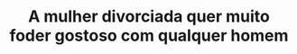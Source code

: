 ---
layout: post
title: A mulher divorciada quer muito foder gostoso com qualquer homem
thumb: a-mulher-divorciada-quer-muito-foder-gostoso-com-qualquer-homem
duration: "18:57"
permalink: /:title
video: https://www.xvideos.com/embedframe/61287951
categories: cumshot, blowjob, brunette, fingering, squirting, deepthroat, college, rough-sex, tight-ass, divorced, natural-tits, open-mouth-facial, fit-babe
qualidade: 1080p
---